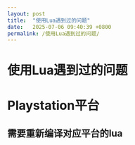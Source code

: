 ```yaml
---
layout: post
title:  "使用Lua遇到过的问题"
date:   2025-07-06 09:40:39 +0800
permalink: /使用Lua遇到过的问题/
---
```


# 使用Lua遇到过的问题

# Playstation平台
## 需要重新编译对应平台的lua